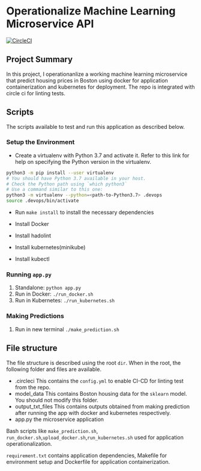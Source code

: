 # Operationalize Machine Learning Microservice API
[![CircleCI](https://dl.circleci.com/status-badge/img/gh/EvelynAnyebe/project-ml-microservice-kubernetes/tree/main.svg?style=svg)](https://dl.circleci.com/status-badge/redirect/gh/EvelynAnyebe/project-ml-microservice-kubernetes/tree/main)

## Project Summary
In this project, I operationanlize a working machine learning microservice that predict housing prices in Boston using docker for application containerization and kubernetes for deployment. The repo is integrated with circle ci for linting tests.

## Scripts

The scripts available to test and run this application as described below.

### Setup the Environment

* Create a virtualenv with Python 3.7 and activate it. Refer to this link for help on specifying the Python version in the virtualenv. 
```bash
python3 -m pip install --user virtualenv
# You should have Python 3.7 available in your host. 
# Check the Python path using `which python3`
# Use a command similar to this one:
python3 -m virtualenv --python=<path-to-Python3.7> .devops
source .devops/bin/activate
```
* Run `make install` to install the necessary dependencies

* Install Docker

* Install hadolint

* Install kubernetes(minikube)

* Install kubectl

### Running `app.py`

1. Standalone:  `python app.py`
2. Run in Docker:  `./run_docker.sh`
3. Run in Kubernetes:  `./run_kubernetes.sh`

### Making Predictions

1. Run in new terminal `./make_prediction.sh`


## File structure

The file structure is described using the root `dir`. When in the root, the following folder and files are available.

* .circleci
  This contains the `config.yml` to enable CI-CD for linting test from the repo.
* model_data
  This contains Boston housing data for the `sklearn` model. You should not modify this folder.
* output_txt_files
  This contains outputs obtained from making prediction after running the app with docker and kubernetes respectively.
* app.py 
   the microservice application

Bash scripts like `make_prediction.sh`, `run_docker.sh`,`upload_docker.sh`,`run_kubernetes.sh` used for application operationalization.

`requirement.txt` contains application dependencies, Makefile for environment setup and Dockerfile for application containerization.